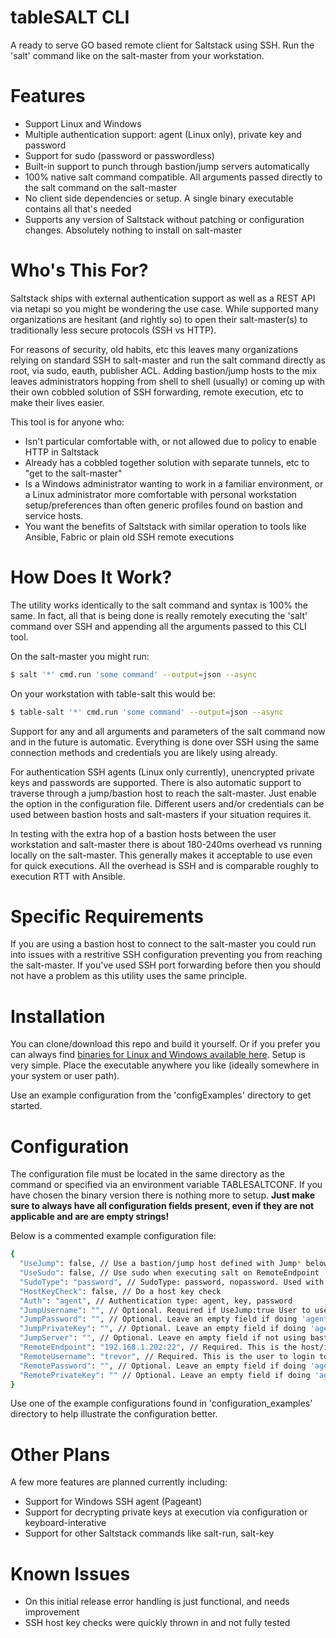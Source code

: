 # tableSALT CLI

A ready to serve GO based remote client for Saltstack using SSH. Run the 'salt' command like on the salt-master from your workstation.

# Features
  - Support Linux and Windows
  - Multiple authentication support: agent (Linux only), private key and password
  - Support for sudo (password or passwordless)
  - Built-in support to punch through bastion/jump servers automatically
  - 100% native salt command compatible. All arguments passed directly to the salt command on the salt-master
  - No client side dependencies or setup. A single binary executable contains all that's needed
  - Supports any version of Saltstack without patching or configuration changes. Absolutely nothing to install on salt-master

# Who's This For?
Saltstack ships with external authentication support as well as a REST API via netapi so you might be wondering the use case. While supported many organizations are hesitant (and rightly so) to open their salt-master(s) to traditionally less secure protocols (SSH vs HTTP).

For reasons of security, old habits, etc this leaves many organizations relying on standard SSH to salt-master and run the salt command directly as root, via sudo, eauth, publisher ACL. Adding bastion/jump hosts to the mix leaves administrators hopping from shell to shell (usually) or coming up with their own cobbled solution of SSH forwarding, remote execution, etc to make their lives easier.

This tool is for anyone who:
  - Isn't particular comfortable with, or not allowed due to policy to enable HTTP in Saltstack
  - Already has a cobbled together solution with separate tunnels, etc to "get to the salt-master"
  - Is a Windows administrator wanting to work in a familiar environment, or a Linux administrator more comfortable with personal workstation setup/preferences than often generic profiles found on bastion and service hosts.
  - You want the benefits of Saltstack with similar operation to tools like Ansible, Fabric or plain old SSH remote executions

# How Does It Work?

The utility works identically to the salt command and syntax is 100% the same. In fact, all that is being done is really remotely executing the 'salt' command over SSH and appending all the arguments passed to this CLI tool.

On the salt-master you might run:

```sh
$ salt '*' cmd.run 'some command' --output=json --async
```

On your workstation with table-salt this would be:
```sh
$ table-salt '*' cmd.run 'some command' --output=json --async
```

Support for any and all arguments and parameters of the salt command now and in the future is automatic. Everything is done over SSH using the same connection methods and credentials you are likely using already.

For authentication SSH agents (Linux only currently), unencrypted private keys and passwords are supported. There is also automatic support to traverse through a jump/bastion host to reach the salt-master. Just enable the option in the configuration file. Different users and/or credentials can be used between bastion hosts and salt-masters if your situation requires it.

In testing with the extra hop of a bastion hosts between the user workstation and salt-master there is about 180-240ms overhead vs running locally on the salt-master. This generally makes it acceptable to use even for quick executions. All the overhead is SSH and is comparable roughly to execution RTT with Ansible.

# Specific Requirements

If you are using a bastion host to connect to the salt-master you could run into issues with a restritive SSH configuration preventing you from reaching the salt-master. If you've used SSH port forwarding before then you should not have a problem as this utility uses the same principle.

# Installation

You can clone/download this repo and build it yourself. Or if you prefer you can always find [binaries for Linux and Windows available here](https://github.com/trevor-h/table-salt-cli-bin/releases). Setup is very simple. Place the executable anywhere you like (ideally somewhere in your system or user path).

Use an example configuration from the 'configExamples' directory to get started.

# Configuration

The configuration file must be located in the same directory as the command or specified via an environment variable TABLESALTCONF. If you have chosen the binary version there is nothing more to setup. **Just make sure to always have all configuration fields present, even if they are not applicable and are are empty strings!**

Below is a commented example configuration file:
```sh
{
  "UseJump": false, // Use a bastion/jump host defined with Jump* below
  "UseSudo": false, // Use sudo when executing salt on RemoteEndpoint
  "SudoType": "password", // SudoType: password, nopassword. Used with UseSudo. Password for sudo taken from RemotePassword entry
  "HostKeyCheck": false, // Do a host key check
  "Auth": "agent", // Authentication type: agent, key, password
  "JumpUsername": "", // Optional. Required if UseJump:true User to use on bastion/jump host
  "JumpPassword": "", // Optional. Leave an empty field if doing 'agent' or 'key' auth
  "JumpPrivateKey": "", // Optional. Leave an empty field if doing 'agent' or 'password' auth
  "JumpServer": "", // Optional. Leave en ampty field if not using bastion/jump host. Specified as <host>:<port>
  "RemoteEndpoint": "192.168.1.202:22", // Required. This is the host/ip of the salt-master. Specified as <host>:<port>
  "RemoteUsername": "trevor", // Required. This is the user to login to salt-master with
  "RemotePassword": "", // Optional. Leave an empty field if doing 'agent' or 'key' auth
  "RemotePrivateKey": "" // Optional. Leave an empty field if doing 'agent' or 'password' auth
}
```
Use one of the example configurations found in 'configuration_examples' directory to help illustrate the configuration better.

# Other Plans

A few more features are planned currently including:

  * Support for Windows SSH agent (Pageant)
  * Support for decrypting private keys at execution via configuration or keyboard-interative
  * Support for other Saltstack commands like salt-run, salt-key

# Known Issues

  - On this initial release error handling is just functional, and needs improvement
  - SSH host key checks were quickly thrown in and not fully tested
